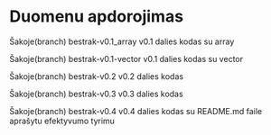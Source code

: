 # Duomenu apdorojimas

Šakoje(branch) bestrak-v0.1_array v0.1 dalies kodas su array

Šakoje(branch) bestrak-v0.1-vector v0.1 dalies kodas su vector

Šakoje(branch) bestrak-v0.2 v0.2 dalies kodas

Šakoje(branch) bestrak-v0.3 v0.3 dalies kodas

Šakoje(branch) bestrak-v0.4 v0.4 dalies kodas su README.md faile aprašytu efektyvumo tyrimu
